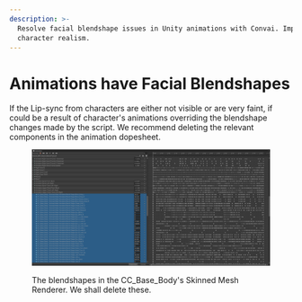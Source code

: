 ```yaml
---
description: >-
  Resolve facial blendshape issues in Unity animations with Convai. Improve
  character realism.
---
```


# Animations have Facial Blendshapes

If the Lip-sync from characters are either not visible or are very faint, if could be a result of character's animations overriding the blendshape changes made by the script. We recommend deleting the relevant components in the animation dopesheet.

<figure><img src="../../../.gitbook/assets/image (55).png" alt=""><figcaption><p>The blendshapes in the CC_Base_Body's Skinned Mesh Renderer. We shall delete these.</p></figcaption></figure>
